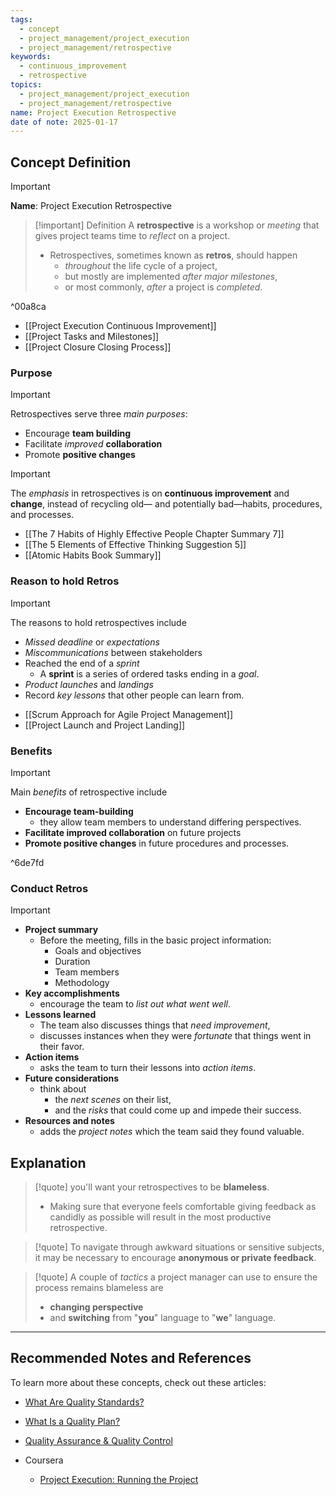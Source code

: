 ```yaml
---
tags:
  - concept
  - project_management/project_execution
  - project_management/retrospective
keywords:
  - continuous_improvement
  - retrospective
topics:
  - project_management/project_execution
  - project_management/retrospective
name: Project Execution Retrospective
date of note: 2025-01-17
---
```


## Concept Definition

>[!important]
>**Name**: Project Execution Retrospective

>[!important] Definition
>A **retrospective** is a workshop or *meeting* that gives project teams time to *reflect* on a project.
>- Retrospectives, sometimes known as **retros**, should happen 
>	- *throughout* the life cycle of a project, 
>	- but mostly are implemented *after major milestones*, 
>	- or most commonly, *after* a project is *completed*.

^00a8ca

- [[Project Execution Continuous Improvement]]
- [[Project Tasks and Milestones]]
- [[Project Closure Closing Process]]

### Purpose

>[!important]
>Retrospectives serve three *main purposes*:
>- Encourage **team building**
>- Facilitate *improved* **collaboration**
>- Promote **positive changes**

>[!important]
>The *emphasis* in retrospectives is on **continuous improvement** and **change**, instead of recycling old— and potentially bad—habits, procedures, and processes.

- [[The 7 Habits of Highly Effective People Chapter Summary 7]]
- [[The 5 Elements of Effective Thinking Suggestion 5]]
- [[Atomic Habits Book Summary]]

### Reason to hold Retros

>[!important]
>The reasons to hold retrospectives include
>- *Missed deadline* or *expectations*
>- *Miscommunications* between stakeholders
>- Reached the end of a *sprint*
>	- A **sprint** is a series of ordered tasks ending in a *goal*.
>- *Product launches* and *landings*
>- Record *key lessons* that other people can learn from.

- [[Scrum Approach for Agile Project Management]]
- [[Project Launch and Project Landing]]

### Benefits

>[!important] 
>Main *benefits* of retrospective include
>- **Encourage team-building** 
>	- they allow team members to understand differing perspectives.
>- **Facilitate improved collaboration** on future projects
>- **Promote positive changes** in future procedures and processes.

^6de7fd


### Conduct Retros

>[!important]
>- **Project summary**
>	- Before the meeting, fills in the basic project information:
>		- Goals and objectives
>		- Duration
>		- Team members
>		- Methodology
>- **Key accomplishments**
>	- encourage the team to *list out what went well*.
>- **Lessons learned**
>	- The team also discusses things that *need improvement*, 
>	- discusses instances when they were *fortunate* that things went in their favor.
>- **Action items**
>	- asks the team to turn their lessons into *action items*.
>- **Future considerations**
>	- think about 
>		- the *next scenes* on their list, 
>		- and the *risks* that could come up and impede their success.
>- **Resources and notes**
>	- adds the *project notes* which the team said they found valuable.




## Explanation

>[!quote]
>you'll want your retrospectives to be **blameless**. 
>- Making sure that everyone feels comfortable giving feedback as candidly as possible will result in the most productive retrospective.

>[!quote]
>To navigate through awkward situations or sensitive subjects, it may be necessary to encourage **anonymous or private feedback**.


>[!quote]
>A couple of *tactics* a project manager can use to ensure the process remains blameless are 
>- **changing perspective** 
>- and **switching** from "**you**" language to "**we**" language.




-----------
##  Recommended Notes and References

To learn more about these concepts, check out these articles: 

- [What Are Quality Standards?](https://asq.org/quality-resources/learn-about-standards)
- [What Is a Quality Plan?](https://asq.org/quality-resources/quality-plans)
- [Quality Assurance & Quality Control](https://asq.org/quality-resources/quality-assurance-vs-control)


- Coursera
	- [Project Execution: Running the Project](https://www.coursera.org/learn/project-execution-google/home/welcome)